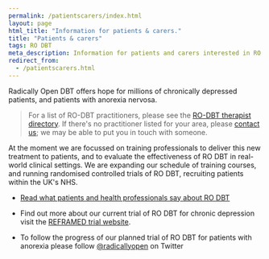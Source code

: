 ```yaml
---
permalink: /patientscarers/index.html
layout: page
html_title: "Information for patients & carers."
title: "Patients & carers"
tags: RO DBT
meta_description: Information for patients and carers interested in RO DBT
redirect_from:
  - /patientscarers.html
---
```



<!-- ![](/images/holdinghands.png) -->


Radically Open DBT offers hope for millions of chronically depressed patients, and patients with anorexia nervosa.

> For a list of RO-DBT practitioners, please see the [RO-DBT therapist directory](http://www.radicallyopen.net/therapist-directory/index.html). If there's no practitioner listed for your area, please [contact us](/contact/); we may be able to put you in touch with someone.

At the moment we are focussed on training professionals to deliver this new treatment to patients, and to evaluate the effectiveness of RO DBT in real-world clinical settings. We are expanding our schedule of training courses, and running randomised controlled trials of RO DBT, recruiting patients within the UK's NHS.

- [Read what patients and health professionals say about RO DBT](/about/quotes/)

- Find out more about our current trial of RO DBT for chronic depression visit the [REFRAMED trial website](http://www.reframed.org.uk).

- To follow the progress of our planned trial of RO DBT for patients with anorexia please follow [@radicallyopen](http://twitter.com/radicallyopen) on Twitter



